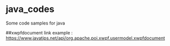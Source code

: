 # java_codes
Some code samples for  java 


##xwpfdocument
link example : https://www.javatips.net/api/org.apache.poi.xwpf.usermodel.xwpfdocument
